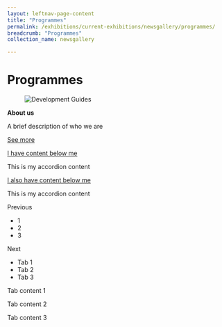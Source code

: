 ```yaml
---
layout: leftnav-page-content
title: "Programmes"
permalink: /exhibitions/current-exhibitions/newsgallery/programmes/
breadcrumb: "Programmes"
collection_name: newsgallery

---
```


# Programmes

<div class="sgds-card">
    <div class="sgds-card-image">
        <figure class="sgds-image is-16by9">
            <img
                alt="Development Guides"
                src="https://via.placeholder.com/160x90/868e96/ffffff?text=Image"
            />
        </figure>
    </div>
    <div class="sgds-card-content">
        <p><strong>About us</strong></p>
        <p>A brief description of who we are</p>
        <p>
            <a href="#!">See more</a>
        </p>
    </div>
</div>
<div class="sgds-accordion is-open">
    <a href="#!" class="sgds-accordion-header is-active" role="button" aria-expanded="true">
        I have content below me <i class="sgds-icon sgds-icon-chevron-up"></i>
    </a>
    <div class="sgds-accordion-body">
        <p>This is my accordion content</p>
    </div>
</div>
<div class="sgds-accordion">
    <a href="#!" class="sgds-accordion-header" role="button" aria-expanded="false">
        I also have content below me <i class="sgds-icon sgds-icon-chevron-down"></i>
    </a>
    <div class="sgds-accordion-body">
        <p>This is my accordion content</p>
    </div>
</div>
<nav class="sgds-pagination" role="navigation" aria-label="pagination">
    <a class="sgds-pagination-previous">Previous</a>
    <ul class="sgds-pagination-list">
        <li class="sgds-pagination-link is-current">1</li>
        <li class="sgds-pagination-link">2</li>
        <li class="sgds-pagination-link">3</li>
    </ul>
    <a class="sgds-pagination-next">Next</a>
</nav>
<div class="sgds-tabs">
    <ul class="no-margin" role="tablist">
        <li class="is-active">
            <a data-tab="#tab1" role="tab" aria-selected="true" aria-controls="tab1">
                <i class="sgds-icon sgds-icon-place padding--right--sm"></i>
                Tab 1
            </a>
        </li>
        <li>
            <a data-tab="#tab2" role="tab" aria-selected="false" aria-controls="tab2">
                <i class="sgds-icon sgds-icon-boat padding--right--sm"></i>Tab 2
            </a>
        </li>
        <li>
            <a data-tab="#tab3" role="tab" aria-selected="false" aria-controls="tab3">
                <i class="sgds-icon sgds-icon-map padding--right--sm"></i>Tab 3
            </a>
        </li>
    </ul>
</div>
<div class="row" id="tab1">
    <div class="col">
        <p>Tab content 1</p>
    </div>
</div>
<div class="row" id="tab2">
    <div class="col">
        <p>Tab content 2</p>
    </div>
</div>
<div class="row" id="tab3">
    <div class="col">
        <p>Tab content 3</p>
    </div>
</div>
